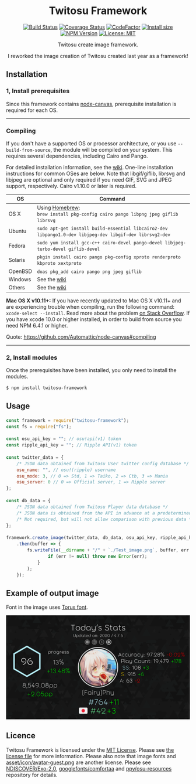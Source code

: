 <div align="center">
<h1>Twitosu Framework</h1>
<a href="https://travis-ci.com/Fairy-Phy/Twitosu-Framework"><img alt="Build Status" src="https://img.shields.io/travis/com/Fairy-Phy/Twitosu-Framework/master?style=flat-square"></a>
<a href="https://coveralls.io/github/Fairy-Phy/Twitosu-Framework?branch=master"><img alt="Coverage Status" src="https://img.shields.io/coveralls/github/Fairy-Phy/Twitosu-Framework/master?style=flat-square"></a>
<a href="https://www.codefactor.io/repository/github/fairy-phy/twitosu-framework/overview/master"><img src="https://img.shields.io/codefactor/grade/github/Fairy-Phy/twitosu-framework/master?style=flat-square" alt="CodeFactor" /></a>
<a href="https://packagephobia.now.sh/result?p=twitosu-framework"><img alt="Install size" src="https://flat.badgen.net/packagephobia/install/twitosu-framework"></a>
<a href="https://www.npmjs.com/package/twitosu-framework"><img alt="NPM Version" src="https://img.shields.io/npm/v/twitosu-framework?style=flat-square"></a>
<a href="https://opensource.org/licenses/MIT"><img alt="License: MIT" src="https://img.shields.io/badge/License-MIT-blue.svg?style=flat-square"></a>
<p>Twitosu create image framework.</p>
<p>I reworked the image creation of Twitosu created last year as a framework!</p>
</div>

## Installation

### 1, Install prerequisites

Since this framework contains [node-canvas](https://github.com/Automattic/node-canvas), prerequisite installation is required for each OS.

---

### Compiling

If you don't have a supported OS or processor architecture, or you use `--build-from-source`, the module will be compiled on your system. This requires several dependencies, including Cairo and Pango.

For detailed installation information, see the [wiki](https://github.com/Automattic/node-canvas/wiki/_pages). One-line installation instructions for common OSes are below. Note that libgif/giflib, librsvg and libjpeg are optional and only required if you need GIF, SVG and JPEG support, respectively. Cairo v1.10.0 or later is required.

OS | Command
----- | -----
OS X | Using [Homebrew](https://brew.sh/):<br/>`brew install pkg-config cairo pango libpng jpeg giflib librsvg`
Ubuntu | `sudo apt-get install build-essential libcairo2-dev libpango1.0-dev libjpeg-dev libgif-dev librsvg2-dev`
Fedora | `sudo yum install gcc-c++ cairo-devel pango-devel libjpeg-turbo-devel giflib-devel`
Solaris | `pkgin install cairo pango pkg-config xproto renderproto kbproto xextproto`
OpenBSD | `doas pkg_add cairo pango png jpeg giflib`
Windows | See the [wiki](https://github.com/Automattic/node-canvas/wiki/Installation:-Windows)
Others | See the [wiki](https://github.com/Automattic/node-canvas/wiki)

**Mac OS X v10.11+:** If you have recently updated to Mac OS X v10.11+ and are experiencing trouble when compiling, run the following command: `xcode-select --install`. Read more about the problem [on Stack Overflow](http://stackoverflow.com/a/32929012/148072).
If you have xcode 10.0 or higher installed, in order to build from source you need NPM 6.4.1 or higher.

Quote: https://github.com/Automattic/node-canvas#compiling

---

### 2, Install modules

Once the prerequisites have been installed, you only need to install the modules.

```sh
$ npm install twitosu-framework
```

## Usage

```javascript
const framework = require("twitosu-framework");
const fs = require("fs");

const osu_api_key = ""; // osu!api(v1) token
const ripple_api_key = ""; // Ripple API(v1) token

const twitter_data = {
    /* JSON data obtained from Twitosu User twitter config database */
    osu_name: "", // osu!(ripple) username
    osu_mode: 3, // 0 => Std, 1 => Taiko, 2 => Ctb, 3 => Mania
    osu_server: 0 // 0 => Official server, 1 => Ripple server
};

const db_data = {
    /* JSON data obtained from Twitosu Player data database */
    /* JSON data is obtained from the API in advance at a predetermined time and stored */
    /* Not required, but will not allow comparison with previous data */
};

framework.create_image(twitter_data, db_data, osu_api_key, ripple_api_key)
    .then(buffer => {
        fs.writeFile(__dirname + "/" + `./Test_image.png`, buffer, err => {
                if (err != null) throw new Error(err);
            }
        );
    });
```

## Example of output image

Font in the image uses [Torus font](https://paulogoode.com/torus/).

![Image](readme_image.png)

## Licence

Twitosu Framework is licensed under the [MIT License](https://opensource.org/licenses/MIT). Please see [the license file](LICENSE) for more information. Please also note that image fonts and [asset/icon/avatar-guest.png](asset/icon/avatar-guest.png) are another license. Please see [NDISCOVER/Exo-2.0](https://github.com/NDISCOVER/Exo-2.0), [googlefonts/comfortaa](https://github.com/googlefonts/comfortaa) and [ppy/osu-resources](https://github.com/ppy/osu-resources) repository for details.

